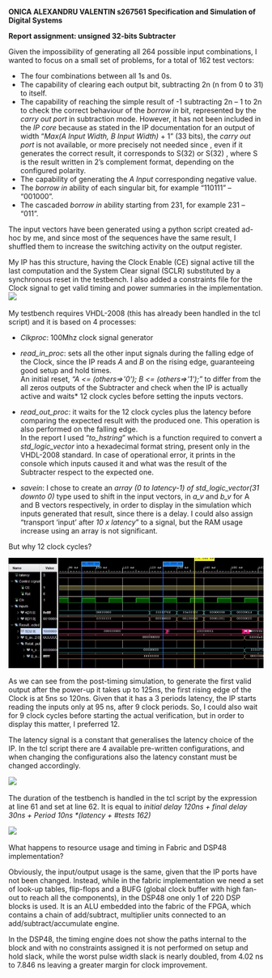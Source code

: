 ﻿**ONICA ALEXANDRU VALENTIN   s267561 Specification and Simulation of Digital Systems**   

**Report assignment: unsigned 32-bits Subtracter** 

Given the impossibility of generating all 264 possible input combinations, I wanted to focus on a small set of problems, for a total of 162 test vectors: 

- The four combinations between all 1s and 0s. 
- The capability of clearing each output bit, subtracting 2n (n from 0 to 31) to itself. 
- The capability of reaching the simple result of -1 subtracting 2n – 1 to 2n to check the correct behaviour of the *borrow in* bit, represented by the *carry out port* in subtraction mode. However, it has not been included in the *IP core* because as stated in the IP documentation for an output of width “*Max(A Input Width, B Input Width)* + 1” (33 bits), the *carry out port* is not available, or more precisely not needed since , even if it generates the correct result, it corresponds to S(32) or 
S(32) , where S is the result written in 2’s complement format, depending on the configured polarity. 
- The capability of generating the *A Input* corresponding negative value. 
- The *borrow in* ability of each singular bit, for example “110111” – “001000”. 
- The cascaded *borrow in* ability starting from 231, for example 231 – “011”. 

The input vectors have been generated using a python script created ad-hoc by me, and since most of the sequences have the same result, I shuffled them to increase the switching activity on the output register.

<div>
My IP has this structure, having the Clock Enable (CE) signal active till the last computation and the System Clear signal (SCLR) substituted by a synchronous reset in the testbench. 
I also added a constraints file for the Clock signal to get valid timing and power summaries in the implementation. </div><img class="around" src="./img/002.png">
</p>
<p>
My testbench requires VHDL-2008 (this has already been handled in the tcl script) and it is based on 4 processes: 

- *Clkproc*: 100Mhz clock signal generator 
- *read\_in\_proc*: sets all the other input signals during the falling edge of the Clock, since the IP reads *A* and *B* on the rising edge, guaranteeing good setup and hold times.  
An initial reset, *“A <= (others=>'0'); B <= (others=>'1');”* to differ from the all zeros outputs of the Subtracter and check when the IP is actually active and waits* 12 clock cycles before setting the inputs vectors. 

- *read\_out\_proc*: it waits for the 12 clock cycles plus the latency before comparing the expected result with the produced one. This operation is also performed on the falling edge.  
In the report I used “*to\_hstring*” which is a function required to convert a *std\_logic\_vector* into a hexadecimal format string, present only in the VHDL-2008 standard. In case of operational error, it prints in the console which inputs caused it and what was the result of the Subtracter respect to the expected one. 

- *savein*: I chose to create an *array (0 to latency-1) of std\_logic\_vector(31 downto 0)* type used to shift in the input vectors, in *a\_v* and *b\_v* for A and B vectors respectively, in order to display in the simulation which inputs generated that result, since there is a delay. 
I could also assign “transport ‘input’ after *10 x latency*” to a signal, but the RAM usage increase using an array is not significant.  
</p>
But why 12 clock cycles?  

![](./img/003.jpeg)

As we can see from the post-timing simulation, to generate the first valid output after the power-up it takes up to 125ns, the first rising edge of the Clock is at 5ns so 120ns. Given that it has a 3 periods latency, the IP starts reading the inputs only at 95 ns, after 9 clock periods. So, I could also wait for 9 clock cycles before starting the actual verification, but in order to display this matter, I preferred 12. 

The latency signal is a constant that generalises the latency choice of the IP. In the tcl script there are 4 available pre-written configurations, and when changing the configurations also the latency constant must be changed accordingly. 

![](./img/004.png)

The duration of the testbench is handled in the tcl script by the expression at line 61 and set at line 62. It is equal to   *initial delay 120ns + final delay 30ns + Period 10ns \*(latency + #tests 162)* 

![](./img/005.png)

What happens to resource usage and timing in Fabric and DSP48 implementation? 

Obviously, the input/output usage is the same, given that the IP ports have not been changed. Instead, while in the fabric implementation we need a set of look-up tables, flip-flops and a BUFG (global clock buffer with high fan-out to reach all the components), in the DSP48 one only 1 of 220 DSP blocks is used. It is an ALU embedded into the fabric of the FPGA, which contains a chain of add/subtract, multiplier units connected to an add/subtract/accumulate engine. 

In the DSP48, the timing engine does not show the paths internal to the block and with no constraints assigned it is not performed on setup and hold slack, while the worst pulse width slack is nearly doubled, from 4.02 ns to 7.846 ns leaving a greater margin for clock improvement. 
